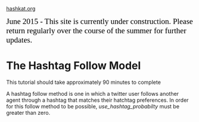 [hashkat.org](http://hashkat.org)

<span style="color:black; font-family:Georgia; font-size:1.5em;">June 2015 - This site is currently under construction. Please return regularly over the course of the summer for further updates. </span>

# The Hashtag Follow Model

This tutorial should take approximately 90 minutes to complete

A hashtag follow method is one in which a twitter user follows another agent through a hashtag that matches their hatchtag preferences. In order for this follow method to be possible, *use_hashtag_probabilty* must be greater than zero.




